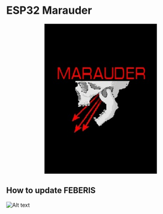 <!---[![License: MIT](https://img.shields.io/github/license/mashape/apistatus.svg)](https://github.com/justcallmekoko/ESP32Marauder/blob/master/LICENSE)--->
<!---[![Gitter](https://badges.gitter.im/justcallmekoko/ESP32Marauder.png)](https://gitter.im/justcallmekoko/ESP32Marauder)--->
<!---[![Build Status](https://travis-ci.com/justcallmekoko/ESP32Marauder.svg?branch=master)](https://travis-ci.com/justcallmekoko/ESP32Marauder)--->
<!---Shields/Badges https://shields.io/--->

# ESP32 Marauder
<p align="center"><img alt="Marauder logo" src="https://github.com/justcallmekoko/ESP32Marauder/blob/master/pictures/marauder3L.jpg?raw=true" width="300"></p>

## How to update FEBERIS

<img
  src="/pictures/UpdateInstruction_ESPFlasher.png)https://github.com/bpmcircuits/ESP32Marauder_FEBERIS/blob/master/pictures/UpdateInstruction_ESPFlasher.png"
  alt="Alt text"
  title="Optional title"
  style="display: inline-block; margin: 0 auto; max-width: 300px">
